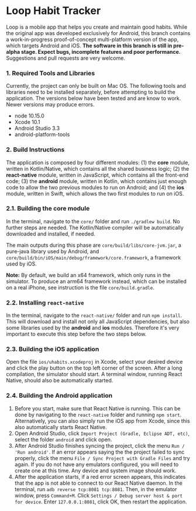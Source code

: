 # Loop Habit Tracker

Loop is a mobile app that helps you create and maintain good habits. While the original app was developed exclusively for Android, this branch contains a work-in-progress proof-of-concept multi-platform version of the app, which targets Android and iOS.  **The software in this branch is still in pre-alpha stage. Expect bugs, incomplete features and poor performance.** Suggestions and pull requests are very welcome.

### 1. Required Tools and Libraries

Currently, the project can only be built on Mac OS. The following tools and libraries need to be installed separately, before attempting to build the application. The versions below have been tested and are know to work. Newer versions may produce errors.

* node 10.15.0
* Xcode 10.1
* Android Studio 3.3
* android-platform-tools

### 2. Build Instructions

The application is composed by four different modules: (1) the **core** module, written in Kotlin/Native, which contains all the shared business logic; (2) the **react-native** module, written in JavaScript, which contains all the front-end code; (3) the **android** module, written in Kotlin, which contains just enough code to allow the two previous modules to run on Android; and (4) the **ios** module, written in Swift, which allows the two first modules to run on iOS.

### 2.1. Building the **core** module

In the terminal, navigate to the `core/` folder and run `./gradlew build`. No further steps are needed. The Kotlin/Native compiler will be automatically downloaded and installed, if needed.

The main outputs during this phase are `core/build/libs/core-jvm.jar`, a pure-java library used by Android, and `core/build/bin/iOS/main/debug/framework/core.framework`, a framework used by iOS.

**Note:** By default, we build an x64 framework, which only runs in the simulator. To produce an arm64 framework instead, which can be installed on a real iPhone, see instruction is the file `core/build.gradle`.


### 2.2. Installing `react-native`

In the terminal, navigate to the `react-native/` folder and run `npm install`. This will download and install not only all JavaScript dependencies, but also some libraries used by the **android** and **ios** modules. Therefore it's very important to execute this step before the two steps below.

### 2.3. Building the iOS application

Open the file `ios/uhabits.xcodeproj` in Xcode, select your desired device and click the play button on the top left corner of the screen. After a long compilation, the simulator should start. A terminal window, running React Native, should also be automatically started.

### 2.4. Building the Android application

1. Before you start, make sure that React Native is running. This can be done by navigating to the `react-native` folder and running `npm start`. Alternatively, you can also simply run the iOS app from Xcode, since this also automatically starts React Native.
1. Open Android Studio, click `Import Project (Gradle, Eclipse ADT, etc)`, select the folder `android` and click open.
2. After Android Studio finishes syncing the project, click the menu `Run / 'Run android'`. If an error appears saying the the project failed to sync properly, click the menu `File / Sync Project with Gradle Files` and try again. If you do not have any emulators configured, you will need to create one at this time. Any device and system image should work.
3. After the application starts, if a red error screen appears, this indicates that the app is not able to connect to our React Native daemon. In the terminal, run `adb reverse tcp:8081 tcp:8081`. Then, in the emulator window, press `Command+M`. Click `Settings / Debug server host & port for device`. Enter `127.0.0.1:8081`, click OK, then restart the application.
